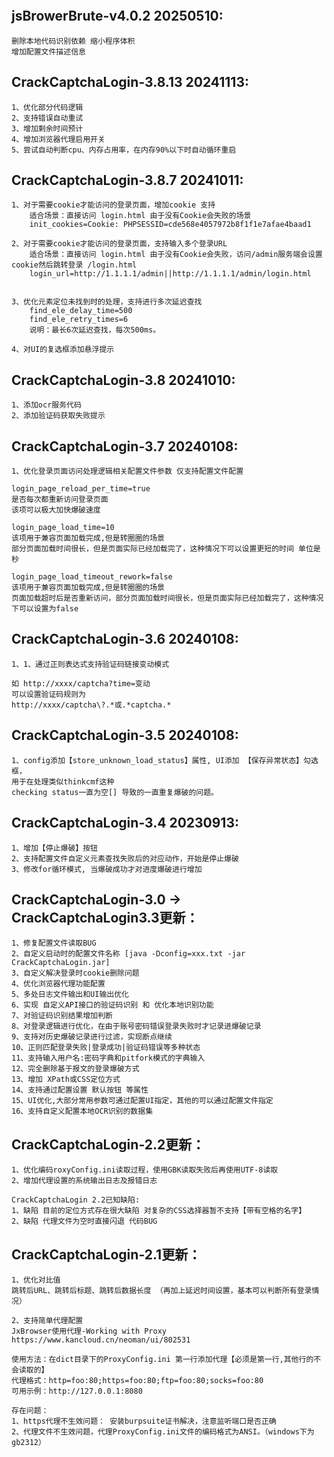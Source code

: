 ```

```
## jsBrowerBrute-v4.0.2 20250510:
```
删除本地代码识别依赖 缩小程序体积
增加配置文件描述信息
```

## CrackCaptchaLogin-3.8.13 20241113:
```
1、优化部分代码逻辑
2、支持错误自动重试
3、增加剩余时间预计
4、增加浏览器代理启用开关
5、尝试自动判断cpu、内存占用率，在内存90%以下时自动循环重启
```

## CrackCaptchaLogin-3.8.7 20241011:

```
1、对于需要cookie才能访问的登录页面，增加cookie 支持
    适合场景：直接访问 login.html 由于没有Cookie会失败的场景
    init_cookies=Cookie: PHPSESSID=cde568e4057972b8f1f1e7afae4baad1

2、对于需要cookie才能访问的登录页面，支持输入多个登录URL  
    适合场景：直接访问 login.html 由于没有Cookie会失败，访问/admin服务端会设置cookie然后跳转登录 /login.html
    login_url=http://1.1.1.1/admin||http://1.1.1.1/admin/login.html

    
3、优化元素定位未找到时的处理，支持进行多次延迟查找
    find_ele_delay_time=500
    find_ele_retry_times=6
    说明：最长6次延迟查找，每次500ms。
    
4、对UI的复选框添加悬浮提示
```


## CrackCaptchaLogin-3.8 20241010:

```
1、添加ocr服务代码
2、添加验证码获取失败提示
```

## CrackCaptchaLogin-3.7 20240108:

```
1、优化登录页面访问处理逻辑相关配置文件参数 仅支持配置文件配置

login_page_reload_per_time=true
是否每次都重新访问登录页面  
该项可以极大加快爆破速度

login_page_load_time=10  
该项用于兼容页面加载完成,但是转圈圈的场景
部分页面加载时间很长，但是页面实际已经加载完了，这种情况下可以设置更短的时间 单位是秒

login_page_load_timeout_rework=false 
该项用于兼容页面加载完成,但是转圈圈的场景
页面加载超时后是否重新访问，部分页面加载时间很长，但是页面实际已经加载完了，这种情况下可以设置为false
```

## CrackCaptchaLogin-3.6 20240108:

```
1、1、通过正则表达式支持验证码链接变动模式

如 http://xxxx/captcha?time=变动
可以设置验证码规则为
http://xxxx/captcha\?.*或.*captcha.*
```

## CrackCaptchaLogin-3.5 20240108:

```
1、config添加【store_unknown_load_status】属性, UI添加 【保存异常状态】勾选框，
用于在处理类似thinkcmf这种
checking status一直为空[] 导致的一直重复爆破的问题。
```


## CrackCaptchaLogin-3.4 20230913:

```
1、增加【停止爆破】按钮 
2、支持配置文件自定义元素查找失败后的对应动作，开始是停止爆破 
3、修改for循环模式, 当爆破成功才对进度爆破进行增加
```



## CrackCaptchaLogin-3.0 -> CrackCaptchaLogin3.3更新：

```
1、修复配置文件读取BUG
2、自定义启动时的配置文件名称 [java -Dconfig=xxx.txt -jar CrackCaptchaLogin.jar]
3、自定义解决登录时cookie删除问题
4、优化浏览器代理功能配置
5、多处日志文件输出和UI输出优化
6、实现 自定义API接口的验证码识别 和 优化本地识别功能 
7、对验证码识别结果增加判断
8、对登录逻辑进行优化，在由于账号密码错误登录失败时才记录进爆破记录
9、支持对历史爆破记录进行过滤，实现断点继续
10、正则匹配登录失败|登录成功|验证码错误等多种状态
11、支持输入用户名:密码字典和pitfork模式的字典输入
12、完全删除基于报文的登录爆破方式
13、增加 XPath或CSS定位方式
14、支持通过配置设置 默认按钮 等属性
15、UI优化,大部分常用参数可通过配置UI指定，其他的可以通过配置文件指定
16、支持自定义配置本地OCR识别的数据集
```



## CrackCaptchaLogin-2.2更新：

```
1、优化编码roxyConfig.ini读取过程，使用GBK读取失败后再使用UTF-8读取
2、增加代理设置的系统输出日志及报错日志

CrackCaptchaLogin 2.2已知缺陷:
1、缺陷 目前的定位方式存在很大缺陷 对复杂的CSS选择器暂不支持【带有空格的名字】
2、缺陷 代理文件为空时直接闪退 代码BUG
```



## CrackCaptchaLogin-2.1更新：

```
1、优化对比值
跳转后URL、跳转后标题、跳转后数据长度 （再加上延迟时间设置，基本可以判断所有登录情况）

2、支持简单代理配置
JxBrowser使用代理-Working with Proxy
https://www.kancloud.cn/neoman/ui/802531

使用方法：在dict目录下的ProxyConfig.ini 第一行添加代理【必须是第一行,其他行的不会读取的】
代理格式：http=foo:80;https=foo:80;ftp=foo:80;socks=foo:80 
可用示例：http://127.0.0.1:8080

存在问题：
1、https代理不生效问题： 安装burpsuite证书解决，注意监听端口是否正确
2、代理文件不生效问题，代理ProxyConfig.ini文件的编码格式为ANSI。（windows下为gb2312）
```




